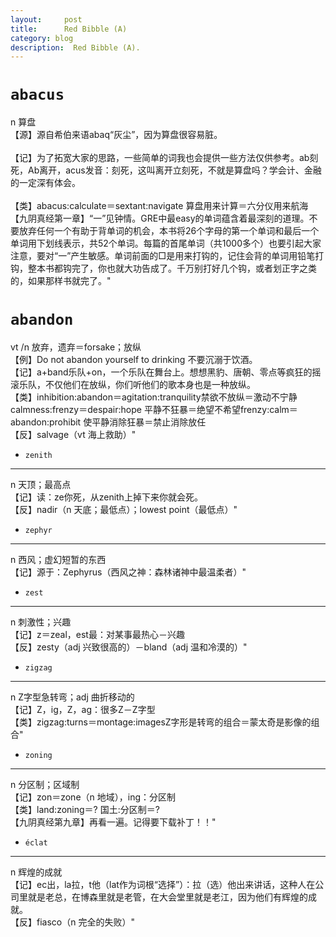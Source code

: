 ```yaml
---
layout:     post
title:      Red Bibble (A)
category: blog
description:  Red Bibble (A).
---
```


# `abacus`
n 算盘<br />【源】源自希伯来语abaq“灰尘”，因为算盘很容易脏。<br /><br />【记】为了拓宽大家的思路，一些简单的词我也会提供一些方法仅供参考。ab刻死，Ab离开，acus发音：刻死，这叫离开立刻死，不就是算盘吗？学会计、金融的一定深有体会。<br /><br />【类】abacus:calculate＝sextant:navigate   算盘用来计算＝六分仪用来航海<br />【九阴真经第一章】“一”见钟情。GRE中最easy的单词蕴含着最深刻的道理。不要放弃任何一个有助于背单词的机会，本书将26个字母的第一个单词和最后一个单词用下划线表示，共52个单词。每篇的首尾单词（共1000多个）也要引起大家注意，要对“一”产生敏感。单词前面的□是用来打钩的，记住会背的单词用铅笔打钩，整本书都钩完了，你也就大功告成了。千万别打好几个钩，或者划正字之类的，如果那样书就完了。"

# `abandon`	
vt /n 放弃，遗弃＝forsake；放纵<br />【例】Do not abandon yourself to drinking 不要沉溺于饮酒。<br />【记】a+band乐队+on，一个乐队在舞台上。想想黑豹、唐朝、零点等疯狂的摇滚乐队，不仅他们在放纵，你们听他们的歌本身也是一种放纵。<br />【类】inhibition:abandon＝agitation:tranquility禁欲不放纵＝激动不宁静calmness:frenzy＝despair:hope  平静不狂暴＝绝望不希望frenzy:calm＝abandon:prohibit  使平静消除狂暴＝禁止消除放任<br />【反】salvage（vt 海上救助）"<br/>

+	`zenith`
---------------------
n 天顶；最高点<br />【记】读：ze你死，从zenith上掉下来你就会死。<br />【反】nadir（n 天底；最低点）；lowest point（最低点）"<br/>

+	`zephyr`
---------------------
n 西风；虚幻短暂的东西<br />【记】源于：Zephyrus（西风之神：森林诸神中最温柔者）"<br/>

+	`zest`
---------------------
n 刺激性；兴趣<br />【记】z＝zeal，est最：对某事最热心－兴趣<br />【反】zesty（adj 兴致很高的）－bland（adj 温和冷漠的）"<br/>

+	`zigzag`
---------------------
n Z字型急转弯；adj 曲折移动的<br />【记】Z，ig，Z，ag：很多Z－Z字型<br />【类】zigzag:turns＝montage:imagesZ字形是转弯的组合＝蒙太奇是影像的组合"<br/>

+	`zoning`
---------------------
n 分区制；区域制<br />【记】zon＝zone（n 地域），ing：分区制<br />【类】land:zoning＝?   国土:分区制＝?<br />【九阴真经第九章】再看一遍。记得要下载补丁！！"<br/>

+	`éclat`
---------------------
n 辉煌的成就<br />【记】ec出，la拉，t他（lat作为词根“选择”）：拉（选）他出来讲话，这种人在公司里就是老总，在博森里就是老管，在大会堂里就是老江，因为他们有辉煌的成就。<br />【反】fiasco（n 完全的失败）"<br/>
